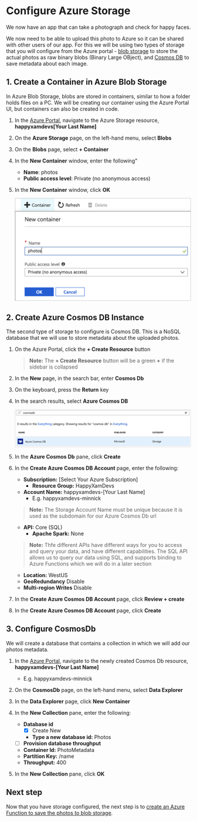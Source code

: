 # Configure Azure Storage

We now have an app that can take a photograph and check for happy faces.

We now need to be able to upload this photo to Azure so it can be shared with other users of our app. For this we will be using two types of storage that you will configure from the Azure portal - [blob storage](https://docs.microsoft.com/azure/storage/?WT.mc_id=mobileappsoftomorrow-workshop-jabenn) to store the actual photos as raw binary blobs (Binary Large OBject), and [Cosmos DB](https://docs.microsoft.com/azure/cosmos-db/?WT.mc_id=mobileappsoftomorrow-workshop-jabenn) to save metadata about each image.

## 1. Create a Container in Azure Blob Storage

In Azure Blob Storage, blobs are stored in containers, similar to how a folder holds files on a PC. We will be creating our container using the Azure Portal UI, but containers can also be created in code.

1. In the [Azure Portal](https://portal.azure.com/?WT.mc_id=mobileappsoftomorrow-workshop-jabenn), navigate to the Azure Storage resource, **happyxamdevs[Your Last Name]**

2. On the **Azure Storage** page, on the left-hand menu, select **Blobs**
3. On the **Blobs** page, select **+ Container**
4. In the **New Container** window, enter the following"

    - **Name**: photos
    - **Public access level**: Private (no anonymous access)

5. In the **New Container** window, click **OK**

    ![Creating the photos blob container](../Images/PortalBlobCreateContainer.png)

## 2. Create Azure Cosmos DB Instance

The second type of storage to configure is Cosmos DB. This is a NoSQL database that we will use to store metadata about the uploaded photos.

1. On the Azure Portal, click the **+ Create Resource** button
    > **Note:** The **+ Create Resource** button will be a green **+** if the sidebar is collapsed

2. In the **New** page, in the search bar, enter **Cosmos Db**
3. On the keyboard, press the **Return** key
4. In the search results, select **Azure Cosmos DB**

    ![Searching for CosmosCD in the Azure portal](../Images/PortalSearchCosmos.png)

5. In the **Azure Cosmos Db** pane, click **Create**
6. In the **Create Azure Cosmos DB Account** page, enter the following:
    - **Subscription:** [Select Your Azure Subscription]
        - **Resource Group:** HappyXamDevs
    - **Account Name:** happyxamdevs-[Your Last Name]
        - E.g. happyxamdevs-minnick
    > **Note:** The Storage Account Name must be unique because it is  used as the subdomain for our Azure Cosmos Db url
    - **API:** Core (SQL)
        - **Apache Spark:** None
    > **Note:** Thfe different APIs have different ways for you to access and query your data, and have different capabilities. The SQL API allows us to query our data using SQL, and supports binding to Azure Functions which we will do in a later section
    - **Location:** WestUS
    - **GeoRedundancy** Disable
    - **Multi-region Writes** Disable

7. In the **Create Azure Cosmos DB Account** page, click **Review + create**
8. In the **Create Azure Cosmos DB Account** page, click **Create**

## 3. Configure CosmosDb

We will create a database that contains a collection in which we will add our photos metadata.

1. In the [Azure Portal](https://portal.azure.com/?WT.mc_id=mobileappsoftomorrow-workshop-jabenn), navigate to the newly created Cosmos Db resource, **happyxamdevs-[Your Last Name]**
    - E.g. happyxamdevs-minnick

2. On the **CosmosDb** page, on the left-hand menu, select **Data Explorer**
3. In the **Data Explorer** page, click **New Container**
4. In the **New Collection** pane, enter the following:
    - **Database id** 
        - [x] Create New
        - **Type a new database id:** Photos
    - [ ] **Provision database throughput**
    - **Container Id:** PhotoMetadata
    - **Partition Key:** /name
    - **Throughput:** 400
 
5. In the **New Collection** pane, click **OK**

## Next step

Now that you have storage configured, the next step is to [create an Azure Function to save the photos to blob storage](./8-FunctionToSavePhotos.md).
